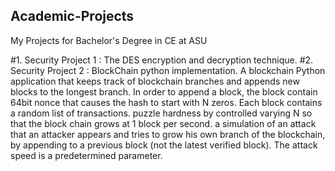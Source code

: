 ## Academic-Projects
My Projects for Bachelor's Degree in CE at ASU 

#1. Security Project 1 : The DES encryption and decryption technique.
#2. Security Project 2 : BlockChain python implementation.
  A blockchain Python application that keeps track of blockchain branches and appends new blocks to the longest branch. In order to append a block, the block contain       64bit nonce that causes the hash to start with N zeros. 
  Each block contains a random list of transactions.
  puzzle hardness by controlled varying N so that the block chain grows at 1 block per second.
  a simulation of an attack that an attacker appears and tries to grow his own branch of the blockchain, by appending to a previous block (not the latest verified         block). 
  The attack speed is a predetermined parameter.


